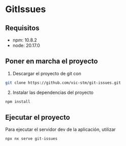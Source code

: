 # GitIssues
## Requisitos
- npm: 10.8.2
- node: 20.17.0

## Poner en marcha el proyecto

1. Descargar el proyecto de git con
```sh
git clone https://github.com/vic-stm/git-issues.git
```

2. Instalar las dependencias del proyecto
```sh
npm install
```

## Ejecutar el proyecto

Para ejecutar el servidor dev de la aplicación, utilizar

```sh
npx nx serve git-issues
```
